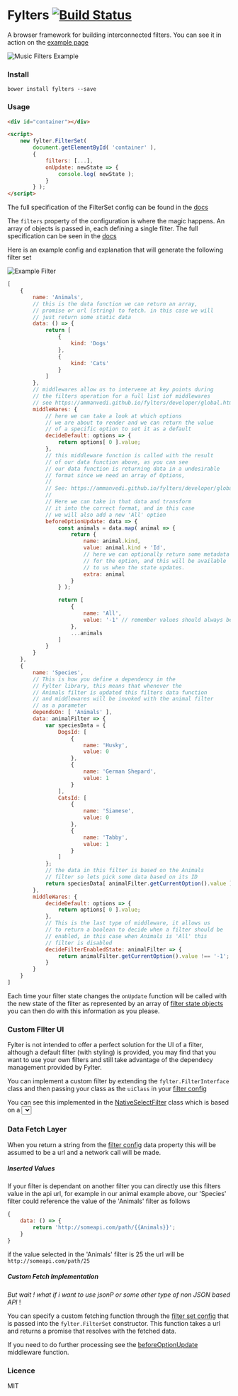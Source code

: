# Fylters [![Build Status](https://travis-ci.org/ammanvedi/fylters.svg?branch=master)](https://travis-ci.org/ammanvedi/fylters)
A browser framework for building interconnected filters. You can see it in action on the [example page](https://ammanvedi.github.io/fylters/)

![Music Filters Example](https://media.giphy.com/media/1gQXadsD9BfNEVxkB6/giphy.gif)

### Install

```bower install fylters --save```

### Usage

```html
<div id="container"></div>

<script>
	new fylter.FilterSet( 
		document.getElementById( 'container' ),
		{
			filters: [...],
			onUpdate: newState => {
				console.log( newState );
			}
		} );
</script>

```
The full specification of the FilterSet config can be found in the [docs](https://ammanvedi.github.io/fylters/developer/global.html#FilterSetConfig__anchor)

The ```filters``` property of the configuration is where the magic happens. An array of objects is passed in, each defining a single filter. The full specification can be seen in the [docs](https://ammanvedi.github.io/fylters/developer/global.html#FilterConfig__anchor)

Here is an example config and explanation that will generate the following filter set

![Example Filter](https://media.giphy.com/media/B1Tnd4Ga0y4eqhWOMz/giphy.gif)

```javascript
[
    {
        name: 'Animals',
        // this is the data function we can return an array,
        // promise or url (string) to fetch. in this case we will
        // just return some static data
        data: () => {
            return [
                {
                    kind: 'Dogs'
                },
                {
                    kind: 'Cats'
                }
            ]
        },
        // middlewares allow us to intervene at key points during
        // the filters operation for a full list iof middlewares
        // see https://ammanvedi.github.io/fylters/developer/global.html#Middlewares__anchor
        middleWares: {
            // here we can take a look at which options
            // we are about to render and we can return the value
            // of a specific option to set it as a default
            decideDefault: options => {
                return options[ 0 ].value;
            },
            // this middleware function is called with the result
            // of our data function above, as you can see
            // our data function is returning data in a undesirable
            // format since we need an array of Options,
            //
            // See: https://ammanvedi.github.io/fylters/developer/global.html#Option__anchor
            //
            // Here we can take in that data and transform
            // it into the correct format, and in this case
            // we will also add a new 'All' option
            beforeOptionUpdate: data => {
                const animals = data.map( animal => {
                    return {
                        name: animal.kind,
                        value: animal.kind + 'Id',
                        // here we can optionally return some metadata
                        // for the option, and this will be available
                        // to us when the state updates.
                        extra: animal
                    }
                } );

                return [
                    {
                        name: 'All',
                        value: '-1' // remember values should always be strings !!
                    },
                    ...animals
                ]
            }
        }
    },
    {
        name: 'Species',
        // This is how you define a dependency in the
        // Fylter library, this means that whenever the
        // Animals filter is updated this filters data function
        // and middlewares will be invoked with the animal filter
        // as a parameter
        dependsOn: [ 'Animals' ],
        data: animalFilter => {
            var speciesData = {
                DogsId: [
                    {
                        name: 'Husky',
                        value: 0
                    },
                    {
                        name: 'German Shepard',
                        value: 1
                    }
                ],
                CatsId: [
                    {
                        name: 'Siamese',
                        value: 0
                    },
                    {
                        name: 'Tabby',
                        value: 1
                    }
                ]
            };
            // the data in this filter is based on the Animals
            // filter so lets pick some data based on its ID
            return speciesData[ animalFilter.getCurrentOption().value ];
        },
        middleWares: {
            decideDefault: options => {
                return options[ 0 ].value;
            },
            // This is the last type of middleware, it allows us
            // to return a boolean to decide when a filter should be
            // enabled, in this case when Animals is 'All' this
            // filter is disabled
            decideFilterEnabledState: animalFilter => {
                return animalFilter.getCurrentOption().value !== '-1';
            }
        }
    }
]


```

Each time your filter state changes the `onUpdate` function will be called with the new state of the filter as represented by an array of [filter state objects](https://ammanvedi.github.io/fylters/developer/global.html#CurrentFilterValue__anchor) you can then do with this information as you please.

### Custom FIlter UI

Fylter is not intended to offer a perfect solution for the UI of a filter, although a default filter (with styling) is provided, you may find that you want to use your own filters and still take advantage of the dependecy management provided by Fylter.

You can implement a custom filter by extending the `fylter.FilterInterface` class and then passing your class as the `uiClass` in your [filter config](https://ammanvedi.github.io/fylters/developer/global.html#FilterConfig__anchor) 

You can see this implemented in the [NativeSelectFilter](https://github.com/ammanvedi/fylters/blob/master/lib/js/filter/NativeSelect.js) class which is based on a <select> element

### Data Fetch Layer

When you return a string from the [filter config](https://ammanvedi.github.io/fylters/developer/global.html#FilterConfig__anchor) data property this will be assumed to be a url and a network call will be made. 

##### Inserted Values

If your filter is dependant on another filter you can directly use this filters value in the api url, for example in our animal example above, our 'Species' filter could reference the value of the 'Animals' filter as follows

```javascript
{
    data: () => {
        return 'http://someapi.com/path/{{Animals}}';
    }
}
```

if the value selected in the 'Animals' filter is 25 the url will be `http://someapi.com/path/25`

##### Custom Fetch Implementation

*But wait ! what if i want to use jsonP or some other type of non JSON based API* !

You can specify a custom fetching function through the [filter set config](https://ammanvedi.github.io/fylters/developer/global.html#FilterSetConfig__anchor) that is passed into the `fylter.FilterSet` constructor. This function takes a url and returns a promise that resolves with the fetched data.

If you need to do further processing see the [beforeOptionUpdate](https://ammanvedi.github.io/fylters/developer/global.html#Middlewares__anchor) middleware function.

### Licence

MIT